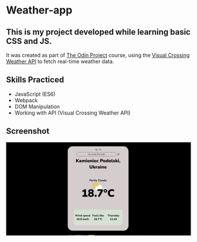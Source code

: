 # Weather-app 

## This is my project developed while learning basic CSS and JS.
It was created as part of [The Odin Project](https://www.theodinproject.com) course, 
using the [Visual Crossing Weather API](https://www.visualcrossing.com/weather-api) to fetch real-time weather data.

## Skills Practiced
- JavaScript (ES6)
- Webpack
- DOM Manipulation
- Working with API (Visual Crossing Weather API)

## Screenshot
![Weather App Screenshot](./assets/screenshot.png)
